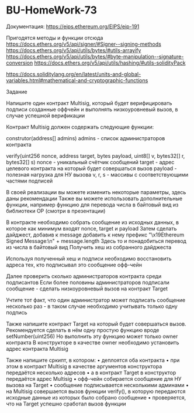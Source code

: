 # BU-HomeWork-73

Документация:
https://eips.ethereum.org/EIPS/eip-191

Пригодятся методы и функции отсюда
https://docs.ethers.org/v5/api/signer/#Signer--signing-methods
https://docs.ethers.org/v5/api/utils/bytes/#utils-arrayify
https://docs.ethers.org/v5/api/utils/bytes/#byte-manipulation--signature-conversion
https://docs.ethers.org/v5/api/utils/hashing/#utils-solidityPack

https://docs.soliditylang.org/en/latest/units-and-global-variables.html#mathematical-and-cryptographic-functions


Задание

Напишите один контракт Multisig, который будет верифицировать подписи созданные оффчейн и выполнять низкоуровневый вызов, в случае успешной верификации

Контракт Multisig должен содержать следующие функции:

construtor(address[] admins)
admins - список администраторов контракта

verify(uint256 nonce, address target, bytes payload, uint8[] v, bytes32[] r, bytes32[] s)
nonce - уникальный счётчик сообщений
target - адрес целевого контракта на который будет совершаться вызов
payload - полезная нагрузка для НУ вызова
v, r, s - массивы с соответствующими частями подписей

В своей реализации вы можете изменить некоторые параметры, здесь даны рекомендации
Также вы можете использовать дополнительные функции, например функцию для перевода числа в байтовый вид из библиотеки OP (смотри в презентации)

В контракте необходимо собрать сообщение из исходных данных, в которое как минимум входят nonce, target и payload 
Затем сделать дайджест, добавив к message добавить к нему префикс
"\x19Ethereum Signed Message:\n" + message.length
Здесь то и понадобиться перевод из числа в байтовый вид
Получить хеш из собранного дайджеста

Используя полученный хеш и подписи необходимо восстановить адреса тех, кто подписывал это сообщение офф-чейн

Далее проверить сколько администраторов контракта среди подписантов
Если более половины администраторов подписали сообщение - сделать низкоуровневый вызов на контракт Target

Учтите тот факт, что один администратор может подписать сообщение несколько раз - в таком случае необходимо учитывать только одну подпись

Также напишите контракт Target на который будет совершаться вызов.
Рекомендуется сделать в нём одну простую функцию вроде setNumber(uint256)
Но выполнить эту функцию может только owner контракта
В конструкторе в качестве owner необходимо установить адрес контракта Multisig 

Также напишите сркипт, в котором:
	•	деплоятся оба контракта
	•	при этом в контракт Multisig в качестве аргументов конструктора передаётся несколько адресов
	•	а в контракт Target в конструктор передаётся адрес Multisig 
	•	офф-чейн собирается сообщение для НУ вызова на Target
	•	сообщение подписывается несколькими админами
	•	на Multisig совершается вызов функции verify(), в которую передаются исходные данные из которых было собрано сообщение
	•	проверяется, что на Target успешно сработал вызов функции
